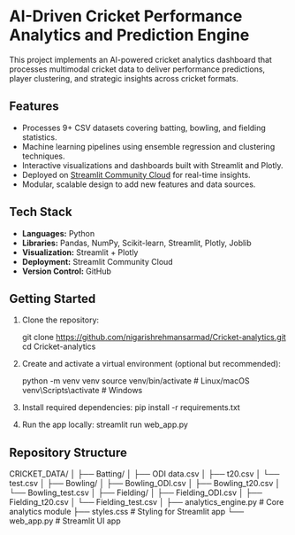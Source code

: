# AI-Driven Cricket Performance Analytics and Prediction Engine

This project implements an AI-powered cricket analytics dashboard that processes multimodal cricket data to deliver performance predictions, player clustering, and strategic insights across cricket formats.

## Features

- Processes 9+ CSV datasets covering batting, bowling, and fielding statistics.
- Machine learning pipelines using ensemble regression and clustering techniques.
- Interactive visualizations and dashboards built with Streamlit and Plotly.
- Deployed on [Streamlit Community Cloud](https://streamlit.io/cloud) for real-time insights.
- Modular, scalable design to add new features and data sources.

## Tech Stack

- **Languages:** Python
- **Libraries:** Pandas, NumPy, Scikit-learn, Streamlit, Plotly, Joblib
- **Visualization:** Streamlit + Plotly
- **Deployment:** Streamlit Community Cloud
- **Version Control:** GitHub

## Getting Started

1. Clone the repository:

    git clone https://github.com/nigarishrehmansarmad/Cricket-analytics.git
    cd Cricket-analytics

2. Create and activate a virtual environment (optional but recommended):

    python -m venv venv
    source venv/bin/activate # Linux/macOS
    venv\Scripts\activate # Windows
3. Install required dependencies:
    pip install -r requirements.txt
4. Run the app locally:
   streamlit run web_app.py

## Repository Structure
CRICKET_DATA/
│
├── Batting/
│ ├── ODI data.csv
│ ├── t20.csv
│ └── test.csv
│
├── Bowling/
│ ├── Bowling_ODI.csv
│ ├── Bowling_t20.csv
│ └── Bowling_test.csv
│
├── Fielding/
│ ├── Fielding_ODI.csv
│ ├── Fielding_t20.csv
│ └── Fielding_test.csv
│
├── analytics_engine.py # Core analytics module
├── styles.css # Styling for Streamlit app
└── web_app.py # Streamlit UI app

